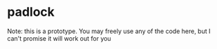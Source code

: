 # padlock

Note: this is a prototype. You may freely use any of the code here, but I can't promise it will work out for you
